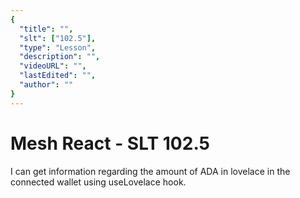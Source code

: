 ```yaml
---
{
  "title": "",
  "slt": ["102.5"],
  "type": "Lesson",
  "description": "",
  "videoURL": "",
  "lastEdited": "",
  "author": ""
}
---
```


# Mesh React - SLT 102.5

I can get information regarding the amount of ADA in lovelace in the connected wallet using useLovelace hook.